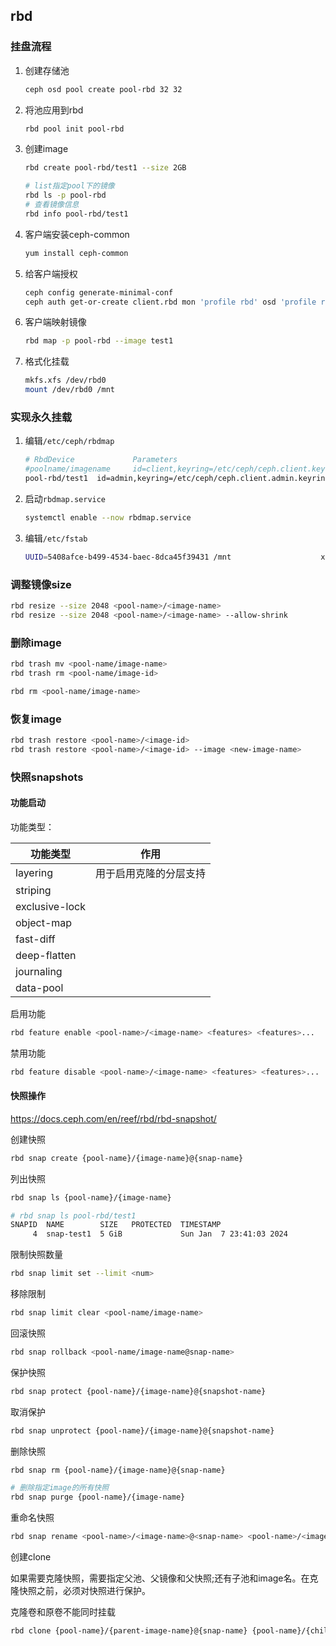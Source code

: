 ## rbd

### 挂盘流程

1. 创建存储池

   ```bash
   ceph osd pool create pool-rbd 32 32
   ```

2. 将池应用到rbd

   ```bash
   rbd pool init pool-rbd
   ```

3. 创建image

   ```bash
   rbd create pool-rbd/test1 --size 2GB
   
   # list指定pool下的镜像
   rbd ls -p pool-rbd
   # 查看镜像信息
   rbd info pool-rbd/test1
   ```

4. 客户端安装ceph-common

   ```bash
   yum install ceph-common
   ```

5. 给客户端授权

   ```bash
   ceph config generate-minimal-conf
   ceph auth get-or-create client.rbd mon 'profile rbd' osd 'profile rbd pool=pool-rbd' -o /etc/ceph/ceph.client.rbd.keyring
   ```

6. 客户端映射镜像

   ```bash
   rbd map -p pool-rbd --image test1
   ```

7. 格式化挂载

   ```bash
   mkfs.xfs /dev/rbd0
   mount /dev/rbd0 /mnt
   ```

   

### 实现永久挂载

1. 编辑`/etc/ceph/rbdmap`

   ```bash
   # RbdDevice             Parameters
   #poolname/imagename     id=client,keyring=/etc/ceph/ceph.client.keyring
   pool-rbd/test1  id=admin,keyring=/etc/ceph/ceph.client.admin.keyring
   ```

2. 启动`rbdmap.service`

   ```bash
   systemctl enable --now rbdmap.service
   ```

3. 编辑`/etc/fstab`

   ```bash
   UUID=5408afce-b499-4534-baec-8dca45f39431 /mnt                    xfs     defaults,_netdev 0 0
   ```

### 调整镜像size

```bash
rbd resize --size 2048 <pool-name>/<image-name>
rbd resize --size 2048 <pool-name>/<image-name> --allow-shrink
```

### 删除image

```bash
rbd trash mv <pool-name/image-name>
rbd trash rm <pool-name/image-id>
```

```bash
rbd rm <pool-name/image-name>
```

### 恢复image

```bash
rbd trash restore <pool-name>/<image-id>
rbd trash restore <pool-name>/<image-id> --image <new-image-name>
```

### 快照snapshots

#### 功能启动

功能类型：

| 功能类型       | 作用                   |
| -------------- | ---------------------- |
| layering       | 用于启用克隆的分层支持 |
| striping       |                        |
| exclusive-lock |                        |
| object-map     |                        |
| fast-diff      |                        |
| deep-flatten   |                        |
| journaling     |                        |
| data-pool      |                        |

启用功能

```bash
rbd feature enable <pool-name>/<image-name> <features> <features>...
```

禁用功能

```bash
rbd feature disable <pool-name>/<image-name> <features> <features>...
```

#### 快照操作

https://docs.ceph.com/en/reef/rbd/rbd-snapshot/

创建快照

```bash
rbd snap create {pool-name}/{image-name}@{snap-name}
```

列出快照

```bash
rbd snap ls {pool-name}/{image-name}
```

```bash
# rbd snap ls pool-rbd/test1
SNAPID  NAME        SIZE   PROTECTED  TIMESTAMP               
     4  snap-test1  5 GiB             Sun Jan  7 23:41:03 2024
```

限制快照数量

```bash
rbd snap limit set --limit <num>
```

移除限制

```bash
rbd snap limit clear <pool-name/image-name>
```

回滚快照

```bash
rbd snap rollback <pool-name/image-name@snap-name>
```

保护快照

```bash
rbd snap protect {pool-name}/{image-name}@{snapshot-name}
```

取消保护

```bash
rbd snap unprotect {pool-name}/{image-name}@{snapshot-name}
```

删除快照

```bash
rbd snap rm {pool-name}/{image-name}@{snap-name}

# 删除指定image的所有快照
rbd snap purge {pool-name}/{image-name}
```

重命名快照

```bash
rbd snap rename <pool-name>/<image-name>@<snap-name> <pool-name>/<image-name>@<snap-new-name>
```

创建clone

如果需要克隆快照，需要指定父池、父镜像和父快照;还有子池和image名。在克隆快照之前，必须对快照进行保护。

克隆卷和原卷不能同时挂载

```bash
rbd clone {pool-name}/{parent-image-name}@{snap-name} {pool-name}/{child-image-name}
```

